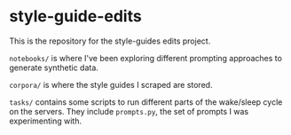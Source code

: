 # style-guide-edits

This is the repository for the style-guides edits project.

`notebooks/` is where I've been exploring different prompting approaches to generate synthetic data.

`corpora/` is where the style guides I scraped are stored.

`tasks/` contains some scripts to run different parts of the wake/sleep cycle on the servers. They include `prompts.py`, the set of prompts I was experimenting with.